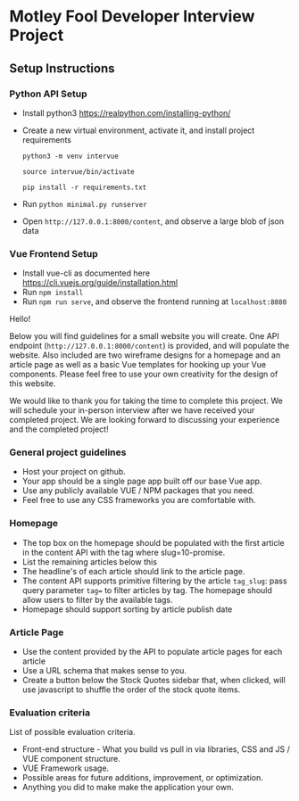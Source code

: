 # Motley Fool Developer Interview Project
## Setup Instructions
### Python API Setup
* Install python3 https://realpython.com/installing-python/
* Create a new virtual environment, activate it, and install project requirements

    `python3 -m venv intervue`

    `source intervue/bin/activate`

    `pip install -r requirements.txt`

* Run `python minimal.py runserver`
* Open `http://127.0.0.1:8000/content`, and observe a large blob of json data 


### Vue Frontend Setup
* Install vue-cli as documented here https://cli.vuejs.org/guide/installation.html
* Run `npm install`
* Run `npm run serve`, and observe the frontend running at `localhost:8080`


Hello!

Below you will find guidelines for a small website you will create. One API endpoint (`http://127.0.0.1:8000/content`) is provided, and will populate the website.
Also included are two wireframe designs for a homepage and an article page as well as a basic Vue templates for hooking up your Vue components.
Please feel free to use your own creativity for the design of this website.

We would like to thank you for taking the time to complete this project. We will schedule your in-person interview after we have received your completed project.
We are looking forward to discussing your experience and the completed project!

### General project guidelines
* Host your project on github.
* Your app should be a single page app built off our base Vue app.
* Use any publicly available VUE / NPM packages that you need.
* Feel free to use any CSS frameworks you are comfortable with.

### Homepage
* The top box on the homepage should be populated with the first article in the content API with the tag where slug=10-promise.
* List the remaining articles below this
* The headline's of each article should link to the article page.
* The content API supports primitive filtering by the article `tag_slug`: pass query parameter `tag=` to filter
articles by tag. The homepage should allow users to filter by the available tags.
* Homepage should support sorting by article publish date

### Article Page
* Use the content provided by the API to populate article pages for each article
* Use a URL schema that makes sense to you.
* Create a button below the Stock Quotes sidebar that, when clicked, will use javascript to shuffle the order of the stock quote
items.

### Evaluation criteria
List of possible evaluation criteria.
* Front-end structure - What you build vs pull in via libraries, CSS and JS / VUE component structure.
* VUE Framework usage.
* Possible areas for future additions, improvement, or optimization.
* Anything you did to make make the application your own.


